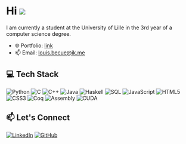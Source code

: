 Hi ![](https://user-images.githubusercontent.com/18350557/176309783-0785949b-9127-417c-8b55-ab5a4333674e.gif)
==============================================================================================================

I am currently a student at the University of Lille in the 3rd year of a computer science degree.
  
- 🌐 Portfolio: [link](https://louisbecue.github.io/portfolio/)  
- 📫 Email: [louis.becue@ik.me](mailto:louis.becue@ik.me)  

## 💻 Tech Stack

![Python](https://img.shields.io/badge/-Python-3776AB?style=flat&logo=python&logoColor=white)
![C](https://img.shields.io/badge/-C-00599C?style=flat&logo=c&logoColor=white)
![C++](https://img.shields.io/badge/-C++-00599C?style=flat&logo=c%2b%2b&logoColor=white)
![Java](https://img.shields.io/badge/-Java-007396?style=flat&logo=java&logoColor=white)
![Haskell](https://img.shields.io/badge/-Haskell-5D4F85?style=flat&logo=haskell&logoColor=white)
![SQL](https://img.shields.io/badge/-SQL-4479A1?style=flat&logo=postgresql&logoColor=white)
![JavaScript](https://img.shields.io/badge/-JavaScript-F7DF1E?style=flat&logo=javascript&logoColor=black)
![HTML5](https://img.shields.io/badge/-HTML5-E34F26?style=flat&logo=html5&logoColor=white)
![CSS3](https://img.shields.io/badge/-CSS3-1572B6?style=flat&logo=css3&logoColor=white)
![Coq](https://img.shields.io/badge/-Coq-000000?style=flat&logo=probot&logoColor=white)
![Assembly](https://img.shields.io/badge/-Assembly-6E4C13?style=flat&logo=gnuemacs&logoColor=white)
![CUDA](https://img.shields.io/badge/-CUDA-76B900?style=flat&logo=nvidia&logoColor=white)

## 📫 Let's Connect

[![LinkedIn](https://img.shields.io/badge/-LinkedIn-0077B5?style=flat&logo=linkedin&logoColor=white)](https://www.linkedin.com/in/louisbecue)
[![GitHub](https://img.shields.io/badge/-GitHub-181717?style=flat&logo=github&logoColor=white)](https://github.com/louisbecue)
